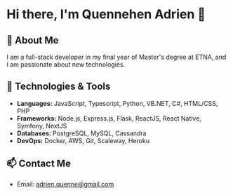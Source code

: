 # Hi there, I'm Quennehen Adrien 👋

## 🚀 About Me

I am a full-stack developer in my final year of Master's degree at ETNA, and I am passionate about new technologies. 

## 🔧 Technologies & Tools

- **Languages:** JavaScript, Typescript, Python, VB.NET, C#, HTML/CSS, PHP
- **Frameworks:** Node.js, Express.js, Flask, ReactJS, React Native, Symfony, NextJS
- **Databases:** PostgreSQL, MySQL, Cassandra
- **DevOps:** Docker, AWS, Git, Scaleway, Heroku

## 📫 Contact Me

- Email: adrien.quenne@gmail.com

